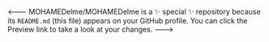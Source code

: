 <---
MOHAMEDelme/MOHAMEDelme is a ✨ special ✨ repository because its `README.md` (this file) appears on your GitHub profile.
You can click the Preview link to take a look at your changes.
--->
